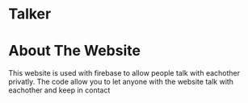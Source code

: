 # Talker

# About The Website
This website is used with firebase to allow people talk with eachother privatly. The code allow you to let anyone with the website talk with eachother and keep in contact
